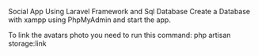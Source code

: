 Social App Using Laravel Framework and Sql Database
Create a Database with xampp using PhpMyAdmin and start the app.

To link the avatars photo you need to run this command: php artisan storage:link